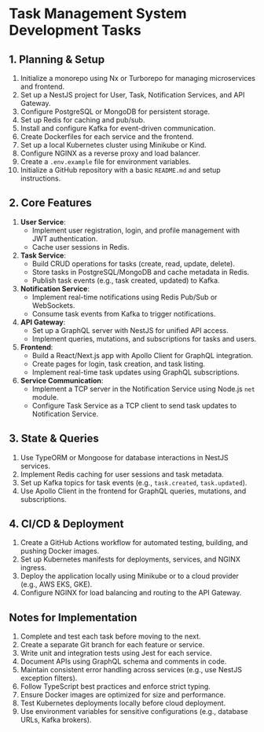 # Task Management System Development Tasks

## 1. Planning & Setup
1. Initialize a monorepo using Nx or Turborepo for managing microservices and frontend.
2. Set up a NestJS project for User, Task, Notification Services, and API Gateway.
3. Configure PostgreSQL or MongoDB for persistent storage.
4. Set up Redis for caching and pub/sub.
5. Install and configure Kafka for event-driven communication.
6. Create Dockerfiles for each service and the frontend.
7. Set up a local Kubernetes cluster using Minikube or Kind.
8. Configure NGINX as a reverse proxy and load balancer.
9. Create a `.env.example` file for environment variables.
10. Initialize a GitHub repository with a basic `README.md` and setup instructions.

## 2. Core Features
1. **User Service**:
   - Implement user registration, login, and profile management with JWT authentication.
   - Cache user sessions in Redis.
2. **Task Service**:
   - Build CRUD operations for tasks (create, read, update, delete).
   - Store tasks in PostgreSQL/MongoDB and cache metadata in Redis.
   - Publish task events (e.g., task created, updated) to Kafka.
3. **Notification Service**:
   - Implement real-time notifications using Redis Pub/Sub or WebSockets.
   - Consume task events from Kafka to trigger notifications.
4. **API Gateway**:
   - Set up a GraphQL server with NestJS for unified API access.
   - Implement queries, mutations, and subscriptions for tasks and users.
5. **Frontend**:
   - Build a React/Next.js app with Apollo Client for GraphQL integration.
   - Create pages for login, task creation, and task listing.
   - Implement real-time task updates using GraphQL subscriptions.
6. **Service Communication**:
   - Implement a TCP server in the Notification Service using Node.js `net` module.
   - Configure Task Service as a TCP client to send task updates to Notification Service.

## 3. State & Queries
1. Use TypeORM or Mongoose for database interactions in NestJS services.
2. Implement Redis caching for user sessions and task metadata.
3. Set up Kafka topics for task events (e.g., `task.created`, `task.updated`).
4. Use Apollo Client in the frontend for GraphQL queries, mutations, and subscriptions.

## 4. CI/CD & Deployment
1. Create a GitHub Actions workflow for automated testing, building, and pushing Docker images.
2. Set up Kubernetes manifests for deployments, services, and NGINX ingress.
3. Deploy the application locally using Minikube or to a cloud provider (e.g., AWS EKS, GKE).
4. Configure NGINX for load balancing and routing to the API Gateway.

## Notes for Implementation
1. Complete and test each task before moving to the next.
2. Create a separate Git branch for each feature or service.
3. Write unit and integration tests using Jest for each service.
4. Document APIs using GraphQL schema and comments in code.
5. Maintain consistent error handling across services (e.g., use NestJS exception filters).
6. Follow TypeScript best practices and enforce strict typing.
7. Ensure Docker images are optimized for size and performance.
8. Test Kubernetes deployments locally before cloud deployment.
9. Use environment variables for sensitive configurations (e.g., database URLs, Kafka brokers).